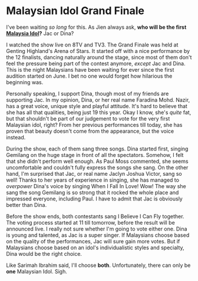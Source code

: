 Malaysian Idol Grand Finale
===

I've been waiting *so long* for this. As Jien always ask, **who will be the first [Malaysia Idol](http://www.malaysianidol.com.my/)?** Jac or Dina?

I watched the show live on 8TV and TV3. The Grand Finale was held at Genting Highland's Arena of Stars. It started off with a nice performance by the 12 finalists, dancing naturally around the stage, since most of them don't feel the pressure being part of the contest anymore, *except* Jac and Dina. This is the night Malaysians have been waiting for ever since the first audition started on June. I bet no one would forget how hilarious the beginning was.

Personally speaking, I support Dina, though most of my friends are supporting Jac. In my opinion, Dina, or her real name Faradina Mohd. Nazir, has a great voice, unique style and playful attitude. It's hard to believe that she has all that qualities, being just 19 this year. Okay I know, she's *quite* fat, but that shouldn't be part of our judgement to vote for the very first Malaysian idol, right? From her previous performances till today, she has proven that beauty doesn't come from the appearance, but the voice instead.

During the show, each of them sang three songs. Dina started first, singing Gemilang on the huge stage in front of all the spectators. Somehow, I felt that she didn't perform well enough. As Paul Moss commented, she seems uncomfortable and couldn't fully express the songs she sang. On the other hand, I'm surprised that Jac, or real name Jaclyn Joshua Victor, sang so well! Thanks to her years of experience in singing, she has managed to *overpower* Dina's voice by singing When I Fall In Love! Wow! The way she sang the song Gemilang is so strong that it rocked the whole place and impressed everyone, including Paul. I have to admit that Jac is obviously better than Dina.

Before the show ends, both contestants sang I Believe I Can Fly together. The voting process started at 11 till tomorrow, before the result will be announced live. I really not sure whether I'm going to vote either one. Dina is young and talented, as Jac is a super singer. If Malaysians choose based on the quality of the performances, Jac will sure gain more votes. But if Malaysians choose based on an idol's individualistic styles and specialty, Dina would be the right choice.

Like Sarimah Ibrahim said, I'll choose **both**. Unfortunately, there can only be **one** Malaysian Idol. Sigh.